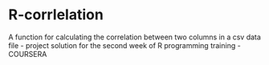# R-corrlelation
A function for calculating the correlation between two columns in a csv data file - project solution for the second week of R programming training - COURSERA
